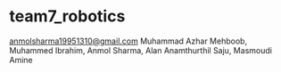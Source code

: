 # team7_robotics
anmolsharma19951310@gmail.com
Muhammad Azhar Mehboob,
Muhammed Ibrahim,
Anmol Sharma,
Alan Anamthurthil Saju,
Masmoudi Amine
